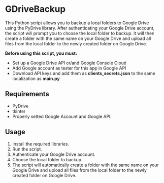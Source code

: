 # GDriveBackup

This Python script allows you to backup a local folders to Google Drive using the PyDrive library. After authenticating your Google Drive account, the script will prompt you to choose the local folder to backup. It will then create a folder with the same name on your Google Drive and upload all files from the local folder to the newly created folder on Google Drive.

**Before using this script, you must:** 
- Set up a Google Drive API or/and Google Console Cloud
- Add Google account as tester for this app in Google API
- Download API keys and add them as **clients_secrets.json** to the same localization as **main.py**



## Requirements

-   PyDrive
-   tkinter
-  Properly setted Google Account and Google API

## Usage

1.  Install the required libraries.
2.  Run the script.
3.  Authenticate your Google Drive account.
4.  Choose the local folder to backup.
5.  The script will automatically create a folder with the same name on your Google Drive and upload all files from the local folder to the newly created folder on Google Drive.
